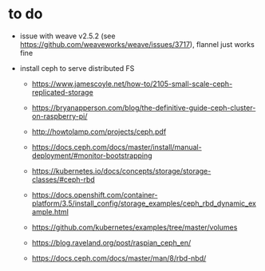 # to do  
- issue with weave v2.5.2 (see https://github.com/weaveworks/weave/issues/3717),
  flannel just works fine
  
- install ceph to serve distributed FS
  - https://www.jamescoyle.net/how-to/2105-small-scale-ceph-replicated-storage
  - https://bryanapperson.com/blog/the-definitive-guide-ceph-cluster-on-raspberry-pi/
  - http://howtolamp.com/projects/ceph.pdf
  - https://docs.ceph.com/docs/master/install/manual-deployment/#monitor-bootstrapping

  - https://kubernetes.io/docs/concepts/storage/storage-classes/#ceph-rbd
  - https://docs.openshift.com/container-platform/3.5/install_config/storage_examples/ceph_rbd_dynamic_example.html
  - https://github.com/kubernetes/examples/tree/master/volumes

  - https://blog.raveland.org/post/raspian_ceph_en/
  - https://docs.ceph.com/docs/master/man/8/rbd-nbd/
